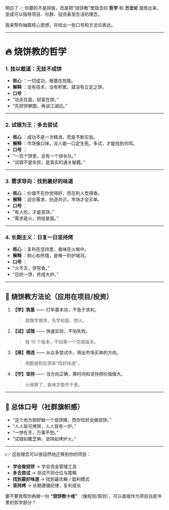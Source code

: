明白了 ✅ 你要的不是排版，而是把“烧饼教”里隐含的 **哲学** 和 **方法论** 提炼出来，变成可以指导项目、社群、投资甚至生活的理念。

我来帮你抽取核心思想，并给出一些口号和方法论表达。

---

# 🔥 烧饼教的哲学

### 1. **技以载道：无技不成饼**

* **核心** ：一切成功，根基在技能。
* **解释** ：没有技术，没有积累，就没有立足之饼。
* **口号** ：
* “功夫在面，财富在饼。”
* “先把饼擀圆，再谈江湖远。”

---

### 2. **试错为王：多去尝试**

* **核心** ：成功不是一次精准，而是不断实验。
* **解释** ：市场像口味，没人能一口定生死。多试，才能找到共鸣。
* **口号** ：
* “一百个饼里，总有一个排长队。”
* “试错不是失败，是真实的通关秘籍。”

---

### 3. **需求导向：找到最好的味道**

* **核心** ：价值不在你觉得好，而在别人觉得香。
* **解释** ：迎合需求，创造共识，市场才会买单。
* **口号** ：
* “有人吃，才是真饼。”
* “需求是火，供给是面。”

---

### 4. **长期主义：日复一日坚持烤**

* **核心** ：复利在坚持里，香味在火候中。
* **解释** ：耐心和热情，是唯一的护城河。
* **口号** ：
* “火不灭，饼常香。”
* “日拱一饼，终成大炉。”

---

## 🧭 烧饼教方法论（应用在项目/投资）

1. **【学】筑基** —— 打牢基本功，不急于求利。
   > 就像学做饼，先学和面、控火。
   >
2. **【试】试错** —— 快速实验，不怕失败。
   > 做 10 个版本，不如等一个完美版本。
   >
3. **【择】筛选** —— 从众多尝试中，筛出市场买单的方向。
   > 用数据和反馈来“找好味道”。
   >
4. **【守】坚持** —— 当方向正确，靠时间和坚持把价值做大。
   > 火候够了，香味才能传千里。
   >

---

## 🎯 总体口号（社群旗帜感）

* “这个地方刚好缺一个烧饼摊，而你恰好会做烧饼。”
* “人人皆可烤饼，人人皆有一炉。”
* “一饼在手，万事不愁。”
* “试错如撒芝麻，坚持如烤炉火。”

---

👉 这些理念可以很自然地迁移到你的项目：

* **学会做烧饼** → 学会资金管理工具
* **多去尝试** → 测试不同仓位与策略
* **找到最好味道** → 找到最优解 / 盈利模式
* **坚持烤** → 长期遵循纪律，复利成长

要不要我帮你再做一份  **“烧饼教十戒”** （像规则/原则），可以直接作为项目白皮书里的哲学部分？
